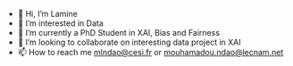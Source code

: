 - 👋 Hi, I’m Lamine
- 👀 I’m interested in Data
- 🌱 I’m currently a PhD Student in XAI, Bias and Fairness
- 💞️ I’m looking to collaborate on interesting data project in XAI
- 📫 How to reach me mlndao@cesi.fr or mouhamadou.ndao@lecnam.net

<!---
laminendao/laminendao is a ✨ special ✨ repository because its `README.md` (this file) appears on your GitHub profile.
You can click the Preview link to take a look at your changes.
--->
